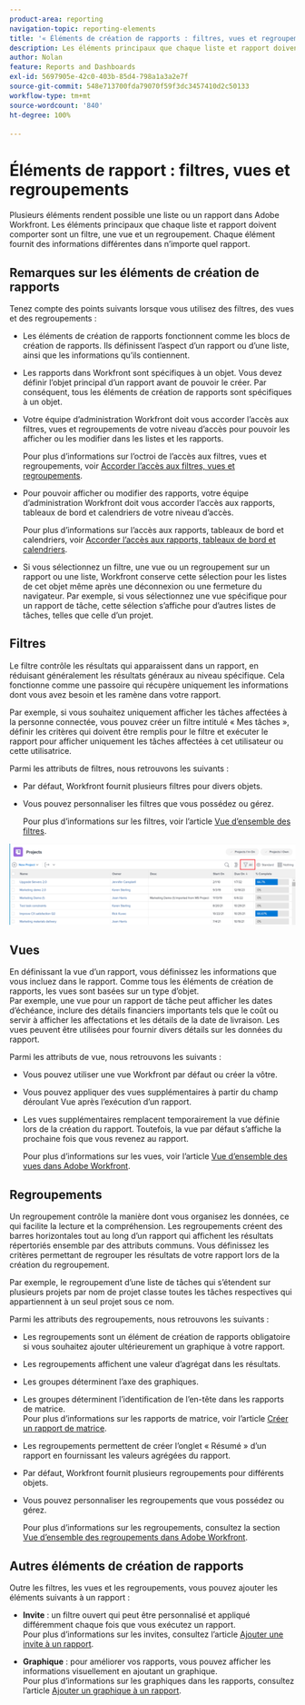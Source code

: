 ```yaml
---
product-area: reporting
navigation-topic: reporting-elements
title: '« Éléments de création de rapports : filtres, vues et regroupements »'
description: Les éléments principaux que chaque liste et rapport doivent avoir dans Workfront sont un filtre, une vue et un regroupement. Chaque élément fournit des informations différentes dans n’importe quel rapport.
author: Nolan
feature: Reports and Dashboards
exl-id: 5697905e-42c0-403b-85d4-798a1a3a2e7f
source-git-commit: 548e713700fda79070f59f3dc3457410d2c50133
workflow-type: tm+mt
source-wordcount: '840'
ht-degree: 100%

---
```


# Éléments de rapport : filtres, vues et regroupements

<!--
<div style="color: #ff1493;" data-mc-conditions="QuicksilverOrClassic.Draft mode">
<p>AL: Add information here about all the different kinds of FVGs: in reports, in lists, beta, etc // OR: this article should be a high-level overview of reporting elements. Then, each type of element should have:</p>
<p>- overview for Filters</p>
<p>- create a filter</p>
<p>- share a filter</p>
<p>ALL in Reporting elements but the Shared ones should be linked to Basics> Sharing; some of the articles in the Basics> Navigation> Use lists might beed to link here as well</p>
</div>
-->

Plusieurs éléments rendent possible une liste ou un rapport dans Adobe Workfront. Les éléments principaux que chaque liste et rapport doivent comporter sont un filtre, une vue et un regroupement. Chaque élément fournit des informations différentes dans n’importe quel rapport.

## Remarques sur les éléments de création de rapports

Tenez compte des points suivants lorsque vous utilisez des filtres, des vues et des regroupements :

* Les éléments de création de rapports fonctionnent comme les blocs de création de rapports. Ils définissent l’aspect d’un rapport ou d’une liste, ainsi que les informations qu’ils contiennent.
* Les rapports dans Workfront sont spécifiques à un objet. Vous devez définir l’objet principal d’un rapport avant de pouvoir le créer. Par conséquent, tous les éléments de création de rapports sont spécifiques à un objet.
* Votre équipe d’administration Workfront doit vous accorder l’accès aux filtres, vues et regroupements de votre niveau d’accès pour pouvoir les afficher ou les modifier dans les listes et les rapports.

  Pour plus d’informations sur l’octroi de l’accès aux filtres, vues et regroupements, voir [Accorder l’accès aux filtres, vues et regroupements](../../../administration-and-setup/add-users/configure-and-grant-access/grant-access-fvg.md).

* Pour pouvoir afficher ou modifier des rapports, votre équipe d’administration Workfront doit vous accorder l’accès aux rapports, tableaux de bord et calendriers de votre niveau d’accès.

  Pour plus d’informations sur l’accès aux rapports, tableaux de bord et calendriers, voir [Accorder l’accès aux rapports, tableaux de bord et calendriers](../../../administration-and-setup/add-users/configure-and-grant-access/grant-access-reports-dashboards-calendars.md).

* Si vous sélectionnez un filtre, une vue ou un regroupement sur un rapport ou une liste, Workfront conserve cette sélection pour les listes de cet objet même après une déconnexion ou une fermeture du navigateur. Par exemple, si vous sélectionnez une vue spécifique pour un rapport de tâche, cette sélection s’affiche pour d’autres listes de tâches, telles que celle d’un projet.

## Filtres

Le filtre contrôle les résultats qui apparaissent dans un rapport, en réduisant généralement les résultats généraux au niveau spécifique. Cela fonctionne comme une passoire qui récupère uniquement les informations dont vous avez besoin et les ramène dans votre rapport.

Par exemple, si vous souhaitez uniquement afficher les tâches affectées à la personne connectée, vous pouvez créer un filtre intitulé « Mes tâches », définir les critères qui doivent être remplis pour le filtre et exécuter le rapport pour afficher uniquement les tâches affectées à cet utilisateur ou cette utilisatrice.

Parmi les attributs de filtres, nous retrouvons les suivants :

* Par défaut, Workfront fournit plusieurs filtres pour divers objets.
* Vous pouvez personnaliser les filtres que vous possédez ou gérez.

  Pour plus d’informations sur les filtres, voir l’article [Vue d’ensemble des filtres](../../../reports-and-dashboards/reports/reporting-elements/filters-overview.md).

![Icône de filtre](assets/projects-list-with-filter-drop-down-highlighted-nwe.png)

## Vues

En définissant la vue d’un rapport, vous définissez les informations que vous incluez dans le rapport. Comme tous les éléments de création de rapports, les vues sont basées sur un type d’objet.\
Par exemple, une vue pour un rapport de tâche peut afficher les dates d’échéance, inclure des détails financiers importants tels que le coût ou servir à afficher les affectations et les détails de la date de livraison. Les vues peuvent être utilisées pour fournir divers détails sur les données du rapport.

Parmi les attributs de vue, nous retrouvons les suivants :

* Vous pouvez utiliser une vue Workfront par défaut ou créer la vôtre.
* Vous pouvez appliquer des vues supplémentaires à partir du champ déroulant Vue après l’exécution d’un rapport.
* Les vues supplémentaires remplacent temporairement la vue définie lors de la création du rapport. Toutefois, la vue par défaut s’affiche la prochaine fois que vous revenez au rapport.

  Pour plus d’informations sur les vues, voir l’article [Vue d’ensemble des vues dans Adobe Workfront](../../../reports-and-dashboards/reports/reporting-elements/views-overview.md).

## Regroupements

Un regroupement contrôle la manière dont vous organisez les données, ce qui facilite la lecture et la compréhension. Les regroupements créent des barres horizontales tout au long d’un rapport qui affichent les résultats répertoriés ensemble par des attributs communs. Vous définissez les critères permettant de regrouper les résultats de votre rapport lors de la création du regroupement.

Par exemple, le regroupement d’une liste de tâches qui s’étendent sur plusieurs projets par nom de projet classe toutes les tâches respectives qui appartiennent à un seul projet sous ce nom.

Parmi les attributs des regroupements, nous retrouvons les suivants :

* Les regroupements sont un élément de création de rapports obligatoire si vous souhaitez ajouter ultérieurement un graphique à votre rapport.
* Les regroupements affichent une valeur d’agrégat dans les résultats.
* Les groupes déterminent l’axe des graphiques.
* Les groupes déterminent l’identification de l’en-tête dans les rapports de matrice.\
  Pour plus d’informations sur les rapports de matrice, voir l’article [Créer un rapport de matrice](../../../reports-and-dashboards/reports/creating-and-managing-reports/create-matrix-report.md).

* Les regroupements permettent de créer l’onglet « Résumé » d’un rapport en fournissant les valeurs agrégées du rapport.
* Par défaut, Workfront fournit plusieurs regroupements pour différents objets.
* Vous pouvez personnaliser les regroupements que vous possédez ou gérez.

  Pour plus d’informations sur les regroupements, consultez la section [Vue d’ensemble des regroupements dans Adobe Workfront](../../../reports-and-dashboards/reports/reporting-elements/groupings-overview.md).

## Autres éléments de création de rapports

Outre les filtres, les vues et les regroupements, vous pouvez ajouter les éléments suivants à un rapport :

* **Invite** : un filtre ouvert qui peut être personnalisé et appliqué différemment chaque fois que vous exécutez un rapport.\
  Pour plus d’informations sur les invites, consultez l’article [Ajouter une invite à un rapport](../../../reports-and-dashboards/reports/creating-and-managing-reports/add-prompt-report.md).

* **Graphique** : pour améliorer vos rapports, vous pouvez afficher les informations visuellement en ajoutant un graphique.\
  Pour plus d’informations sur les graphiques dans les rapports, consultez l’article [Ajouter un graphique à un rapport](../../../reports-and-dashboards/reports/creating-and-managing-reports/add-chart-report.md).
